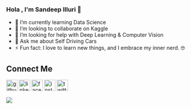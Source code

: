 ### Hola , I'm Sandeep Illuri 👋
- 🌱 I’m currently learning Data Science
- 👯 I’m looking to collaborate on Kaggle
- 🤔 I’m looking for help with Deep Learning & Computer Vision 
- 💬 Ask me about Self Driving Cars
- ⚡ Fun fact: I love to learn new things, and I embrace my inner nerd. 🤓

## Connect Me  
[<img src='https://cdn.jsdelivr.net/npm/simple-icons@3.0.1/icons/github.svg' alt='github' height='30'>](https://github.com/sandeep4055) [<img src='https://cdn.jsdelivr.net/npm/simple-icons@3.0.1/icons/linkedin.svg' alt='linkedin' height='30'>](https://www.linkedin.com/in/sandeep-illuri-aa7b0a160//) [<img src='https://cdn.jsdelivr.net/npm/simple-icons@3.0.1/icons/facebook.svg' alt='facebook' height='30'>](https://www.facebook.com/sandeep.illuri)  [<img src='https://cdn.jsdelivr.net/npm/simple-icons@3.0.1/icons/instagram.svg' alt='instagram' height='30'>](https://www.instagram.com/sandeep_illuri) [<img src='https://cdn.jsdelivr.net/npm/simple-icons@3.0.1/icons/twitter.svg' alt='twitter' height='30'>](https://twitter.com/sandeepilluri)  

<img src="https://github-readme-stats.vercel.app/api?username=sandeep4055&&show_icons=true&title_color=ffffff&icon_color=bb2acf&text_color=daf7dc&bg_color=191919">



